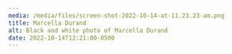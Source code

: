 ```yaml
---
media: /media/files/screen-shot-2022-10-14-at-11.23.23-am.png
title: Marcella Durand
alt: Black and white photo of Marcella Durand
date: 2022-10-14T12:21:00-0500
---
```

